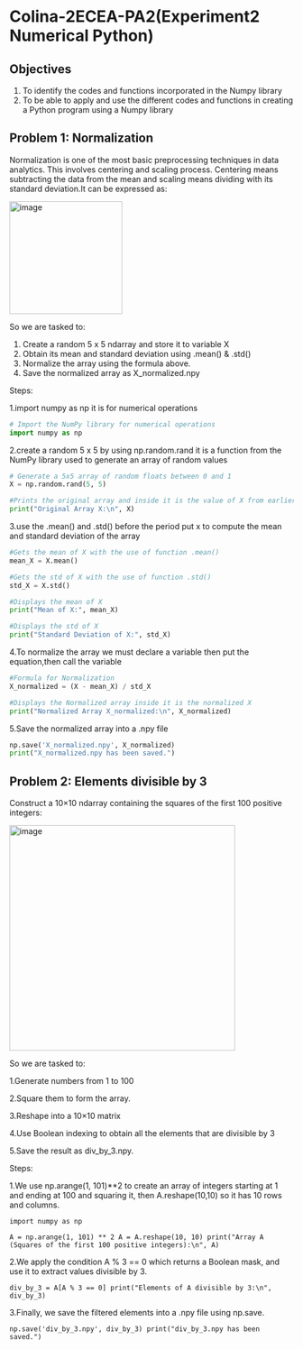 # Colina-2ECEA-PA2(Experiment2 Numerical Python)

## Objectives
1. To identify the codes and functions incorporated in the Numpy library 
2. To be able to apply and use the different codes and functions in creating a Python program using a 
Numpy library 

## Problem 1: Normalization
Normalization is one of the most basic preprocessing techniques in 
data analytics. This involves centering and scaling process. Centering means subtracting the data from the 
mean and scaling means dividing with its standard deviation.It can be expressed as:

<img width="200" height="200" alt="image" src="https://github.com/user-attachments/assets/fb8cbe96-3d00-410b-83ec-3a3f428d9f65" />

So we are tasked to:
1. Create a random 5 x 5 ndarray and store it to variable X
2. Obtain its mean and standard deviation using .mean() & .std()
3. Normalize the array using the formula above.
4. Save the normalized array as X_normalized.npy

Steps:

1.import numpy as np it is for numerical operations

```python
# Import the NumPy library for numerical operations
import numpy as np
```

2.create a random 5 x 5 by using np.random.rand it is a function from the NumPy library used to generate an array of random values

```python
# Generate a 5x5 array of random floats between 0 and 1
X = np.random.rand(5, 5)

#Prints the original array and inside it is the value of X from earlier
print("Original Array X:\n", X)
```

3.use the .mean() and .std() before the period put x to compute the mean and standard deviation of the array

```python
#Gets the mean of X with the use of function .mean()
mean_X = X.mean()

#Gets the std of X with the use of function .std()
std_X = X.std()

#Displays the mean of X
print("Mean of X:", mean_X)

#Displays the std of X
print("Standard Deviation of X:", std_X)
```

4.To normalize the array we must declare  a variable then put the equation,then call the variable

```python
#Formula for Normalization
X_normalized = (X - mean_X) / std_X

#Displays the Normalized array inside it is the normalized X
print("Normalized Array X_normalized:\n", X_normalized)
```

5.Save the normalized array into a .npy file

```python
np.save('X_normalized.npy', X_normalized)
print("X_normalized.npy has been saved.")
```

## Problem 2: Elements divisible by 3

Construct a 10×10 ndarray containing the squares of the first 100 positive integers:

<img width="400" height="400" alt="image" src="https://github.com/user-attachments/assets/cd0b07ef-03b0-47ec-84c2-22132caa8588" />

So we are tasked to:

1.Generate numbers from 1 to 100

2.Square them to form the array.

3.Reshape into a 10×10 matrix

4.Use Boolean indexing to obtain all the elements that are divisible by 3

5.Save the result as div_by_3.npy.

Steps:

1.We use np.arange(1, 101)**2 to create an array of integers starting at 1 and ending at 100 and squaring it, then A.reshape(10,10) so it has 10 rows and columns.

`
import numpy as np
`

`
A = np.arange(1, 101) ** 2
A = A.reshape(10, 10)
print("Array A (Squares of the first 100 positive integers):\n", A)
`

2.We apply the condition A % 3 == 0 which returns a Boolean mask, and use it to extract values divisible by 3.

`
div_by_3 = A[A % 3 == 0]
print("Elements of A divisible by 3:\n", div_by_3)
`

3.Finally, we save the filtered elements into a .npy file using np.save.

`
np.save('div_by_3.npy', div_by_3)
print("div_by_3.npy has been saved.")
`
